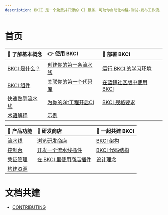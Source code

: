 ```yaml
---
description: BKCI 是一个免费并开源的 CI 服务，可助你自动化构建-测试-发布工作流，持续、快速、高质量地交付你的产品。
---
```


# 首页


| 🐤 了解基本概念 | 👉 使用 BKCI | 🚀 部署 BKCI |
| :--- | :--- | :--- |
| [BKCI 是什么？](overview/what-is-bkci.md) | [创建你的第一条流水线](tutorials/create-first-pipeline.md) | [运行 BKCI 的学习环境](setup/run-bkci-in-one-docker.md) |
| [BKCI 组件](overview/components.md) | [关联你的第一个代码库](tutorials/link-first-repo.md) | [在蓝鲸社区版中使用 BKCI](setup/run-bkci-in-prod/on-bkce.md) |
| [快速熟悉流水线](overview/learn-pipeline-in-5-min.md) | [为你的Git工程开启CI](tutorials/enable-git-ci.md) | [BKCI 规格要求](setup/system-requirements/) |
| [术语解释](overview/terminology/) | [示例](tutorials/examples/) |  |

| 📔 产品功能 | 🏪 研发商店 | 🤝 一起共建 BKCI |
| :--- | :--- | :--- |
| [流水线](services/pipelines/) | [浏览研发商店](store/store-home.md) | [BKCI 架构](contribute/architecture.md) |
| [控制台](services/console.md) | [开发一个流水线插件](store/plugins/create-plugin/) | [BKCI 代码结构](contribute/code-framework.md) |
| [凭证管理](services/ticket.md) | [在 BKCI 里使用商店插件](store/plugins/upload-plugin.md) | [设计理念](contribute/design.md) |
| [构建资源](services/pools/) |  |  |

# 文档共建

* [CONTRIBUTING](contribute/document.md)